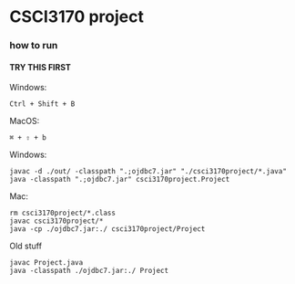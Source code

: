 # CSCI3170 project

### how to run
#### TRY THIS FIRST
Windows:
```
Ctrl + Shift + B
```

MacOS:
```
⌘ + ⇧ + b
```

Windows:
```
javac -d ./out/ -classpath ".;ojdbc7.jar" "./csci3170project/*.java"
java -classpath ".;ojdbc7.jar" csci3170project.Project
```

Mac:
```
rm csci3170project/*.class
javac csci3170project/*
java -cp ./ojdbc7.jar:./ csci3170project/Project
```


Old stuff
```
javac Project.java 
java -classpath ./ojdbc7.jar:./ Project
```

